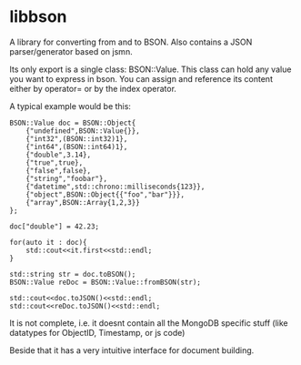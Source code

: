 libbson
=======

A library for converting from and to BSON. Also contains a JSON parser/generator based on jsmn.

Its only export is a single class: BSON::Value. This class can hold any value you want to express in bson.
You can assign and reference its content either by operator= or by the index operator.

A typical example would be this:


    BSON::Value doc = BSON::Object{
    	{"undefined",BSON::Value{}},
    	{"int32",(BSON::int32)1},
    	{"int64",(BSON::int64)1},
    	{"double",3.14},
    	{"true",true},
    	{"false",false},
    	{"string","foobar"},
    	{"datetime",std::chrono::milliseconds{123}},
    	{"object",BSON::Object{{"foo","bar"}}},
    	{"array",BSON::Array{1,2,3}}
    }; 

    doc["double"] = 42.23;

    for(auto it : doc){
        std::cout<<it.first<<std::endl;
    }

    std::string str = doc.toBSON();
    BSON::Value reDoc = BSON::Value::fromBSON(str);

    std::cout<<doc.toJSON()<<std::endl;
    std::cout<<reDoc.toJSON()<<std::endl;

It is not complete, i.e. it doesnt contain all the MongoDB specific stuff (like datatypes for ObjectID, Timestamp, or js code)

Beside that it has a very intuitive interface for document building.
